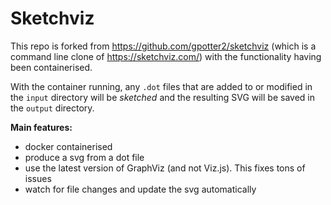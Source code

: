 # Sketchviz

This repo is forked from https://github.com/gpotter2/sketchviz (which is a command line clone of https://sketchviz.com/) with the functionality having been containerised.

With the container running, any `.dot` files that are added to or modified in the `input` directory will be *sketched* and the resulting SVG will be saved in the `output` directory.

**Main features:**
- docker containerised
- produce a svg from a dot file
- use the latest version of GraphViz (and not Viz.js). This fixes tons of issues
- watch for file changes and update the svg automatically

